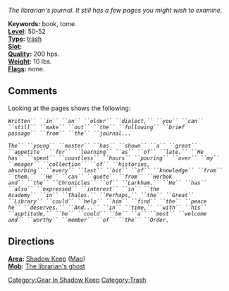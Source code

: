 *The librarian's journal. It still has a few pages you might wish to
examine.*

**Keywords:** book, tome.  
**[Level](Object_Level.md "wikilink"):** 50-52  
**[Type](:Category:Object_Types.md "wikilink"):**
[trash](:Category:Trash.md "wikilink")  
**[Slot](Object_Slots.md "wikilink"):** <held>  
**[Quality](Object_Quality.md "wikilink"):** 200 hps.  
**[Weight](Object_Weight.md "wikilink"):** 10 lbs.  
**[Flags](:Category:Object_Flags.md "wikilink"):** none.

## Comments

Looking at the pages shows the following:

*`Written`` ``in`` ``an`` ``older`` ``dialect,`` ``you`` ``can`` ``still`` ``make`` ``out`` ``the`` ``following`` ``brief`*  
*`passage`` ``from`` ``the`` ``journal...`*  
  
*`The`` ``young`` ``master`` ``has`` ``shown`` ``a`` ``great`` ``appetite`` ``for`` ``learning`` ``as`` ``of`` ``late.`` ``He`*  
*`has`` ``spent`` ``countless`` ``hours`` ``pouring`` ``over`` ``my`` ``meager`` ``collection`` ``of`` ``histories,`*  
*`absorbing`` ``every`` ``last`` ``bit`` ``of`` ``knowledge`` ``from`` ``them.`` ``He`` ``can`` ``quote`` ``from`` ``Herbok`*  
*`and`` ``the`` ``Chronicles`` ``of`` ``Larkham.`` ``He`` ``has`` ``also`` ``expressed`` ``interest`` ``in`` ``the`*  
*`Academy`` ``in`` ``Thalos.`` ``Perhaps,`` ``the`` ``Great`` ``Library`` ``could`` ``help`` ``him`` ``find`` ``the`` ``peace`*  
*`he`` ``deserves.`` ``And...`` ``in`` ``time,`` ``with`` ``his`` ``apptitude,`` ``he`` ``could`` ``be`` ``a`` ``most`` ``welcome`*  
*`and`` ``worthy`` ``member`` ``of`` ``the`` ``Order.`*

## Directions

**[Area](:Category:Areas.md "wikilink"):** [Shadow
Keep](:Category:Shadow_Keep.md "wikilink")
([Map](Shadow_Keep_Map.md "wikilink"))  
**[Mob](:Category:Mobs.md "wikilink"):** [The librarian's
ghost](Librarian's_Ghost.md "wikilink")

[Category:Gear In Shadow Keep](Category:Gear_In_Shadow_Keep "wikilink")
[Category:Trash](Category:Trash "wikilink")
